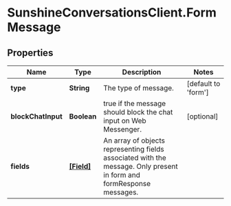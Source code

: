 # SunshineConversationsClient.FormMessage

## Properties

Name | Type | Description | Notes
------------ | ------------- | ------------- | -------------
**type** | **String** | The type of message. | [default to &#39;form&#39;]
**blockChatInput** | **Boolean** | true if the message should block the chat input on Web Messenger. | [optional] 
**fields** | [**[Field]**](Field.md) | An array of objects representing fields associated with the message. Only present in form and formResponse messages. | 


